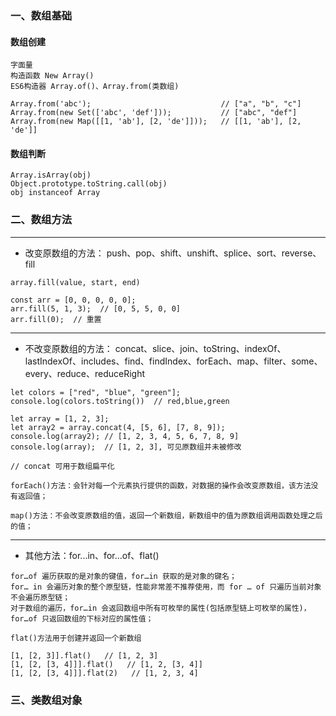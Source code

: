 ### 一、数组基础

#### 数组创建

```
字面量
构造函数 New Array()
ES6构造器 Array.of()、Array.from(类数组)

Array.from('abc');                             // ["a", "b", "c"]
Array.from(new Set(['abc', 'def']));           // ["abc", "def"]
Array.from(new Map([[1, 'ab'], [2, 'de']]));   // [[1, 'ab'], [2, 'de']]
```

#### 数组判断

```
Array.isArray(obj)
Object.prototype.toString.call(obj)
obj instanceof Array
```

### 二、数组方法

---

- 改变原数组的方法： push、pop、shift、unshift、splice、sort、reverse、fill

```
array.fill(value, start, end)

const arr = [0, 0, 0, 0, 0];
arr.fill(5, 1, 3);  // [0, 5, 5, 0, 0]
arr.fill(0);  // 重置
```
---

- 不改变原数组的方法： concat、slice、join、toString、indexOf、lastIndexOf、includes、find、findIndex、forEach、map、filter、some、every、reduce、reduceRight

```
let colors = ["red", "blue", "green"];  
console.log(colors.toString())  // red,blue,green
```
```
let array = [1, 2, 3];
let array2 = array.concat(4, [5, 6], [7, 8, 9]);
console.log(array2); // [1, 2, 3, 4, 5, 6, 7, 8, 9]
console.log(array);  // [1, 2, 3], 可见原数组并未被修改

// concat 可用于数组扁平化
```
```
forEach()方法：会针对每一个元素执行提供的函数，对数据的操作会改变原数组，该方法没有返回值；

map()方法：不会改变原数组的值，返回一个新数组，新数组中的值为原数组调用函数处理之后的值；
```
---
- 其他方法：for...in、for...of、flat()

```
for…of 遍历获取的是对象的键值，for…in 获取的是对象的键名；
for… in 会遍历对象的整个原型链，性能非常差不推荐使用，而 for … of 只遍历当前对象不会遍历原型链；
对于数组的遍历，for…in 会返回数组中所有可枚举的属性(包括原型链上可枚举的属性)，for…of 只返回数组的下标对应的属性值；
```
```
flat()方法用于创建并返回一个新数组

[1, [2, 3]].flat()   // [1, 2, 3]
[1, [2, [3, 4]]].flat()   // [1, 2, [3, 4]]
[1, [2, [3, 4]]].flat(2)   // [1, 2, 3, 4]
```

### 三、类数组对象
